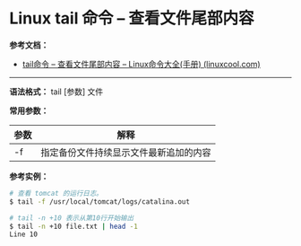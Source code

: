 # Linux tail 命令 – 查看文件尾部内容

**参考文档：**

- [tail命令 – 查看文件尾部内容 – Linux命令大全(手册) (linuxcool.com)](https://www.linuxcool.com/tail)

---

**语法格式：** tail [参数] 文件

**常用参数：**

| 参数 | 解释                                     |
| ------ | ------------------------------------------ |
| -f   | 指定备份文件持续显示文件最新追加的内容<br /> |

**参考实例：**

```sh
# 查看 tomcat 的运行日志。
$ tail -f /usr/local/tomcat/logs/catalina.out

# tail -n +10 表示从第10行开始输出
$ tail -n +10 file.txt | head -1
Line 10
```
